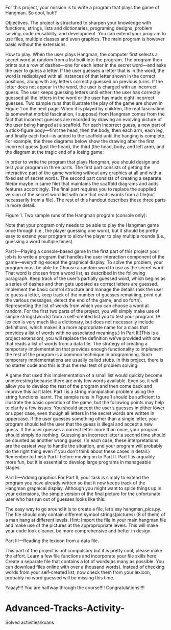 For this project, your mission is to write a program that plays the game of Hangman. So cool, huh?

Objectives.
The project is structured to sharpen your knowledge with functions, strings, lists and dictionaries,  programing designs, problem solving, code reusability, and development. 
You can extend your program to use files, multiple classes and even graphics. The main program is however basic without the extensions.

How to play.
When the user plays Hangman, the computer first selects a secret word at random from a list built into the program. The program then prints out a row of dashes—one for each letter in the secret word—and asks the user to guess a letter. If the user guesses a letter that is in the word, the word is redisplayed with all instances of that letter shown in the correct positions, along with any letters correctly guessed on previous turns. If the letter does not appear in the word, the user is charged with an incorrect guess. 
The user keeps guessing letters until either:
the user has correctly guessed all the letters in the word or
 the user has made eight incorrect guesses. 
Two sample runs that illustrate the play of the game are shown in Figure 1 on the next page. When it is played by children, the real fascination (a somewhat morbid fascination, I suppose) from Hangman comes from the fact that incorrect guesses are recorded by drawing an evolving picture of the user being hanged at a scaffold. For each incorrect guess, a new part of a stick-figure body—first the head, then the body, then each arm, each leg, and finally each foot—is added to the scaffold until the hanging is complete. For example, the three diagrams below show the drawing after the first incorrect guess (just the head), the third (the head, body, and left arm), and the diagram at the tragic end of a losing game:


In order to write the program that plays Hangman, you should design and test your program in three parts. The first part consists of getting the interactive part of the game working without any graphics at all and with a fixed set of secret words. The second part consists of creating a separate file(or maybe in same file) that maintains the scaffold diagrams and adds features accordingly. The final part requires you to replace the supplied version of the secret word list with one that reads words from a file(not necessarily from a file). The rest of this handout describes these three parts in more detail.

Figure 1. Two sample runs of the Hangman program (console only):


Note that your program only needs to be able to play the Hangman game once through (i.e., the player guessing one word), but it should be pretty easy to extend your program to allow the player to play multiple rounds (i.e., guessing a word multiple times). 

Part I—Playing a console-based game
In the first part of this project your job is to write a program that handles the user interaction component of the game—everything except the graphical display. To solve the problem, your program must be able to:
Choose a random word to use as the secret word. That word is chosen from a word list, as described in the following paragraph. 
Keep track of the user’s partially guessed word, which begins as a series of dashes and then gets updated as correct letters are guessed. 
Implement the basic control structure and manage the details (ask the user to guess a letter, keep track of the number of guesses remaining, print out the various messages, detect the end of the game, and so forth). 
Representing the list of words from which you can choose a word at random. For the first two parts of the project, you will simply make use of simple strings(words) from a self-created list you to test your program. (A lexicon is very much like a dictionary, but does not necessarily include definitions, which makes it a more appropriate name for a class that provides a list of words with no associated meanings.) 
In Part III(This is a project extension), you will replace the definition we’ve provided with one that reads a list of words from a data file. The strategy of creating a temporary implementation that provides enough functionality to implement the rest of the program is a common technique in programming. Such temporary implementations are usually called stubs. In this project, there is no starter code and  this is thus the real test of problem solving. 

A game that used this implementation of a small list would quickly become uninteresting because there are only few words available. Even so, it will allow you to develop the rest of the program and then come back and improve this part later. Part I is a string manipulation problem using the string functions learnt. The sample runs in Figure 1 should be sufficient to illustrate the basic operation of the game, but the following points may help to clarify a few issues:
You should accept the user’s guesses in either lower or upper case, even though all letters in the secret words are written in uppercase.
If the user guesses something other than a single letter, your program should tell the user that the guess is illegal and accept a new guess.
If the user guesses a correct letter more than once, your program should simply do nothing. Guessing an incorrect letter a second time should be counted as another wrong guess. (In each case, these interpretations are the easiest way to handle the situation, and your program will probably do the right thing even if you don’t think about these cases in detail.)
Remember to finish Part I before moving on to Part II. Part II is arguably more fun, but it is essential to develop large programs in manageable stages.

Part II—Adding graphics
For Part II, your task is simply to extend the program you have already written so that it now keeps track of the Hangman graphical display. Although you might want to spice things up in your extensions, the simple version of the final picture for the unfortunate user who has run out of guesses looks like this:

The easy way to go around it is to create a file, let’s say hangman_pics.py. The file should only contain different symbol strings(pictures) (8 of them) of a man hang at different levels. 
Hint: Import the file in your main hangman file and make use of the pictures at the appropropriate  levels. This will make your code look cleaner, be more comprehensive and better in design.

Part III—Reading the lexicon from a data file.

This part of the project is not compulsory but it is pretty cool, please make the effort.
Learn a few file functions and incorporate your file skills here. Create a separate file that contains a lot of words(as many as possible. You can download files online with over a thousand words). Instead of checking words from your self-created list, now check them from your lexicon, probably no word guessed will be missing this time. 

Yaaay!!!! You are halfway through the course!!!! Congratulations!!!!


# Advanced-Tracks-Activity-
Solved activities/koans
